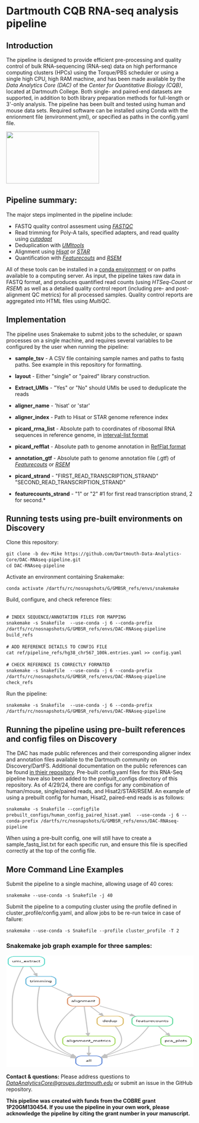 # Dartmouth CQB RNA-seq analysis pipeline

## Introduction 
The pipeline is designed to provide efficient pre-processing and quality control of bulk RNA-sequencing (RNA-seq) data on high performance computing clusters (HPCs) using the Torque/PBS scheduler or using a single high CPU, high RAM machine, and has been made available by the *Data Analytics Core (DAC)* of the *Center for Quantitative Biology (CQB)*, located at Dartmouth College. Both single- and paired-end datasets are supported, in addition to both library preparation methods for full-length or 3'-only analysis. The pipeline has been built and tested using human and mouse data sets. Required software can be installed using Conda with the enrionment file (environment.yml), or specified as paths in the config.yaml file.

<img src="img/cqb_logo.jpg" width="250" height="140" >

## Pipeline summary:
The major steps implmented in the pipeline include: 

- FASTQ quality control assesment using [*FASTQC*](https://www.bioinformatics.babraham.ac.uk/projects/fastqc/)
- Read trimming for Poly-A tails, specified adapters, and read quality using [*cutadapt*](https://cutadapt.readthedocs.io/en/stable/)
- Deduplication with [*UMItools*](https://github.com/CGATOxford/UMI-tools)
- Alignment using [*Hisat*](https://daehwankimlab.github.io/hisat2/) or [*STAR*](https://github.com/alexdobin/STAR)
- Quantification with [*Featurecouts*](http://subread.sourceforge.net/) and [*RSEM*](https://deweylab.github.io/RSEM/)

All of these tools can be installed in a [conda environment](https://docs.conda.io/en/latest/) or on paths available to a computing server. As input, the pipeline takes raw data in FASTQ format, and produces quantified read counts (using *HTSeq-Count* or *RSEM*) as well as a detailed quality control report (including pre- and post-alignment QC metrics) for all processed samples. Quality control reports are aggregated into HTML files using *MultiQC*. 

## Implementation
The pipeline uses Snakemake to submit jobs to the scheduler, or spawn processes on a single machine, and requires several variables to be configured by the user when running the pipeline: 
* **sample_tsv** - A CSV file containing sample names and paths to fastq paths.  See example in this repository for formatting.
* **layout** - Either "single" or "paired" library construction.
* **Extract_UMIs** - "Yes" or "No" should UMIs be used to deduplicate the reads  

* **aligner_name** - 'hisat' or 'star'
* **aligner_index** - Path to Hisat or STAR genome reference index  

* **picard_rrna_list** - Absolute path to coordinates of ribosomal RNA sequences in reference genome, in [interval-list format](https://gatk.broadinstitute.org/hc/en-us/articles/360035531852-Intervals-and-interval-lists)
* **picard_refflat** - Absolute path to genome annotation in [RefFlat format](https://gatk.broadinstitute.org/hc/en-us/articles/360040509431-CollectRnaSeqMetrics-Picard-)  

* **annotation_gtf** - Absolute path to genome annotation file (.gtf) of [*Featurecouts*](http://subread.sourceforge.net/) or [*RSEM*](https://deweylab.github.io/RSEM/)
* **picard_strand** - "FIRST_READ_TRANSCRIPTION_STRAND" "SECOND_READ_TRANSCRIPTION_STRAND"
* **featurecounts_strand** - "1" or "2" #1 for first read transcription strand, 2 for second.*  

  
## Running tests using pre-built environments on Discovery
Clone this repository:
```shell
git clone -b dev-Mike https://github.com/Dartmouth-Data-Analytics-Core/DAC-RNAseq-pipeline.git
cd DAC-RNAseq-pipeline
```
Activate an environment containing Snakemake:
```shell
conda activate /dartfs/rc/nosnapshots/G/GMBSR_refs/envs/snakemake
```

Build, configure, and check reference files:
```shell

# INDEX SEQUENCE/ANNOTATION FILES FOR MAPPING 
snakemake -s Snakefile  --use-conda -j 6 --conda-prefix /dartfs/rc/nosnapshots/G/GMBSR_refs/envs/DAC-RNAseq-pipeline build_refs

# ADD REFERENCE DETAILS TO CONFIG FILE
cat ref/pipeline_refs/hg38_chr567_100k.entries.yaml >> config.yaml

# CHECK REFERENCE IS CORRECTLY FORMATED
snakemake -s Snakefile  --use-conda -j 6 --conda-prefix /dartfs/rc/nosnapshots/G/GMBSR_refs/envs/DAC-RNAseq-pipeline check_refs
```
Run the pipeline:
```shell
snakemake -s Snakefile  --use-conda -j 6 --conda-prefix /dartfs/rc/nosnapshots/G/GMBSR_refs/envs/DAC-RNAseq-pipeline
```
  
## Running the pipeline using pre-built references and config files on Discovery
The DAC has made public references and their corresponding aligner index and annotation files available to the Dartmouth community on Discovery/DartFS.  Additional documentation on the public references can be found [in thieir repository](https://github.com/Dartmouth-Data-Analytics-Core/DAC-Genome-References).  Pre-built config.yaml files for this RNA-Seq pipeline have also been added to the prebuilt_configs directory of this repository.  As of 4/29/24, there are configs for any combination of human/mouse, single/paired reads, and Hisat2/STAR/RSEM.  An example of using a prebuilt config for human, Hisat2, paired-end reads is as follows: 
```shell
snakemake -s Snakefile --configfile prebuilt_configs/human_config_paired_hisat.yaml  --use-conda -j 6 --conda-prefix /dartfs/rc/nosnapshots/G/GMBSR_refs/envs/DAC-RNAseq-pipeline
```
When using a pre-built config, one will still have to create a sample_fastq_list.txt for each specific run, and ensure this file is specified correctly at the top of the config file.


  
## More Command Line Examples
Submit the pipeline to a single machine, allowing usage of 40 cores:
```shell
snakemake --use-conda -s Snakefile -j 40
```

Submit the pipeline to a computing cluster using the profile defined in cluster_profile/config.yaml, and allow jobs to be re-run twice in case of failure:
```shell
snakemake --use-conda -s Snakefile --profile cluster_profile -T 2
```

### Snakemake job graph example for three samples:
<img src="RuleGraph_With_UMIs.png" width="1024" height="300" >

**Contact & questions:** 
Please address questions to *DataAnalyticsCore@groups.dartmouth.edu* or submit an issue in the GitHub repository. 

**This pipeline was created with funds from the COBRE grant **1P20GM130454**. 
If you use the pipeline in your own work, please acknowledge the pipeline by citing the grant number in your manuscript.**


